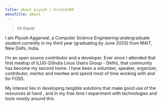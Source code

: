```yaml
---
title: about piyush | brute4s99
menuTitle: about
---
```


> Hi there!

I am Piyush Aggarwal, a Computer Science Engineering undergraduate student currently in my third year (graduating by June 2020) from MAIT, New Delhi, India. 

I’m an open source contributor and a developer. Ever since I attended that first meetup of ILUG-D​(India Linux Users Group - Delhi), that community has become my second home. I have been a volunteer, speaker, organizer, contributor, mentor and mentee and spend most of time working with and for FOSS.

My interest lies in developing tangible solutions that make good use of the resources at hand , and in my free time I experiment with technologies and tools mostly around this.